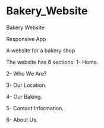 # Bakery_Website
Bakery Website

Responsive App


A website for a bakery shop

The website has 6 sections:
1- Home.

2- Who We Are?

3- Our Location.

4- Our Baking.

5- Contact Information.

6- About Us.

